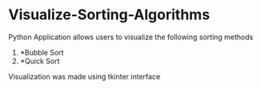 # Visualize-Sorting-Algorithms
Python Application allows users to visualize the following sorting methods
1. *Bubble Sort
2. *Quick Sort

Visualization was made using tkinter interface
